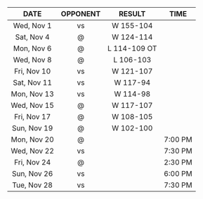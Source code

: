 |    DATE     |         OPPONENT          |    RESULT    |  TIME   |
|:-----------:|:-------------------------:|:------------:|:-------:|
| Wed, Nov 1  |     vs [](/r/pacers)      |  W 155-104   |         |
| Sat, Nov 4  |      @ [](/r/gonets)      |  W 124-114   |         |
| Mon, Nov 6  |   @ [](/r/timberwolves)   | L 114-109 OT |         |
| Wed, Nov 8  |      @ [](/r/sixers)      |  L 106-103   |         |
| Fri, Nov 10 |     vs [](/r/gonets)      |  W 121-107   |         |
| Sat, Nov 11 | vs [](/r/torontoraptors)  |   W 117-94   |         |
| Mon, Nov 13 |    vs [](/r/nyknicks)     |   W 114-98   |         |
| Wed, Nov 15 |      @ [](/r/sixers)      |  W 117-107   |         |
| Fri, Nov 17 |  @ [](/r/torontoraptors)  |  W 108-105   |         |
| Sun, Nov 19 | @ [](/r/memphisgrizzlies) |  W 102-100   |         |
| Mon, Nov 20 | @ [](/r/charlottehornets) |              | 7:00 PM |
| Wed, Nov 22 |    vs [](/r/mkebucks)     |              | 7:30 PM |
| Fri, Nov 24 |   @ [](/r/orlandomagic)   |              | 2:30 PM |
| Sun, Nov 26 |  vs [](/r/atlantahawks)   |              | 6:00 PM |
| Tue, Nov 28 |  vs [](/r/chicagobulls)   |              | 7:30 PM |